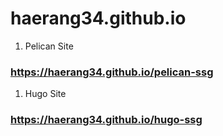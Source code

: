 # haerang34.github.io

1. Pelican Site
### https://haerang34.github.io/pelican-ssg

1. Hugo Site
### https://haerang34.github.io/hugo-ssg